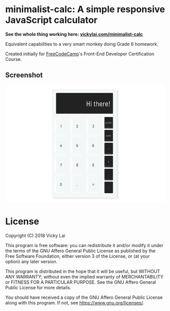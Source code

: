 # minimalist-calc: A simple responsive JavaScript calculator

**See the whole thing working here: [vickylai.com/minimalist-calc](https://vickylai.com/minimalist-calc/)**

Equivalent capabilities to a very smart monkey doing Grade 6 homework.

Created initially for [FreeCodeCamp](https://www.freecodecamp.com/vickylai)'s Front-End Developer Certification Course.

## Screenshot

![Desktop view.](assets/img/screenshot.png)

# License
Copyright (C) 2018 Vicky Lai

This program is free software: you can redistribute it and/or modify
it under the terms of the GNU Affero General Public License as
published by the Free Software Foundation, either version 3 of the
License, or (at your option) any later version.

This program is distributed in the hope that it will be useful,
but WITHOUT ANY WARRANTY; without even the implied warranty of
MERCHANTABILITY or FITNESS FOR A PARTICULAR PURPOSE.  See the
GNU Affero General Public License for more details.

You should have received a copy of the GNU Affero General Public License
along with this program.  If not, see <https://www.gnu.org/licenses/>.